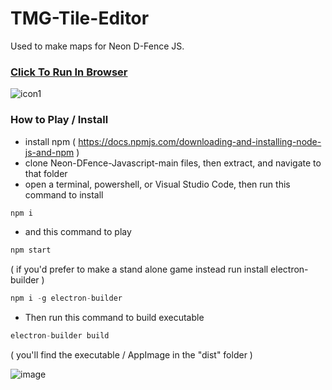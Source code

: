 # TMG-Tile-Editor
Used to make maps for Neon D-Fence JS.

### [Click To Run In Browser]([https://mainman002.github.io/Neon-DFence-Javascript/](https://mainman002.github.io/tmg-tile-editor/))

![icon1](https://user-images.githubusercontent.com/11281480/136726643-76c13bf9-5b28-4ed6-a355-6b63746660fb.png)

### How to Play / Install
* install npm ( https://docs.npmjs.com/downloading-and-installing-node-js-and-npm )
* clone Neon-DFence-Javascript-main files, then extract, and navigate to that folder
* open a terminal, powershell, or Visual Studio Code, then run this command to install

```js
npm i
```
* and this command to play

```js
npm start
```

( if you'd prefer to make a stand alone game instead run install electron-builder )

```js
npm i -g electron-builder
```

* Then run this command to build executable

```js
electron-builder build
```

( you'll find the executable / AppImage in the "dist" folder )

![image](https://user-images.githubusercontent.com/11281480/138788874-1eb49a1a-4712-4576-94b1-9fa508be74e2.png)





